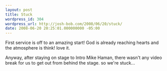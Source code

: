 ```yaml
---
layout: post
title: Stuck
wordpress_id: 304
wordpress_url: http://josh-bob.com/2008/06/20/stuck/
date: 2008-06-20 20:25:01.000000000 -05:00
---
```

<!--Mime Type of File is image/jpeg --><div class="postie-image-div"><a href="http://josh-bob.com/wp-photos/20080620-212501-1.jpg"><img src="http://josh-bob.com/wp-photos/thumb.20080620-212501-1.jpg" alt="" style="3px;" class="postie-image" /></a></div> First service is off to an amazing start! God is already reaching hearts and the atmosphere is think! love it.
Anyway, after staying on stage to Intro Mike Haman, there wasn't any video  break for us to get out from behind the stage. so we're stuck...
